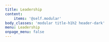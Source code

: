 ```yaml
---
title: Leadership
content:
    items: '@self.modular'
body_classes: 'modular title-h1h2 header-dark'
menu: Leadership
onpage_menu: false
---
```


